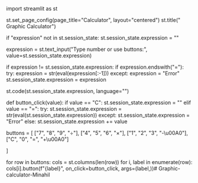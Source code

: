
import streamlit as st

st.set_page_config(page_title="Calculator", layout="centered")
st.title(" Graphic Calculator")

if "expression" not in st.session_state:
    st.session_state.expression = ""

expression = st.text_input("Type number or use buttons:", value=st.session_state.expression)

if expression != st.session_state.expression:
    if expression.endswith("="):
        try:
            expression = str(eval(expression[:-1]))
        except:
            expression = "Error"
    st.session_state.expression = expression

st.code(st.session_state.expression, language="")

def button_click(value):
    if value == "C":
        st.session_state.expression = ""
    elif value == "=":
        try:
            st.session_state.expression = str(eval(st.session_state.expression))
        except:
            st.session_state.expression = "Error"
    else:
        st.session_state.expression += value

buttons = [
    ["7", "8", "9", "÷"],
    ["4", "5", "6", "×"],
    ["1", "2", "3", "-\u00A0"],
    ["C", "0", "=", "+\u00A0"]

]

for row in buttons:
    cols = st.columns(len(row))
    for i, label in enumerate(row):
        cols[i].button(f"{label}", on_click=button_click, args=(label,))# Graphic-calculator-Minahil


